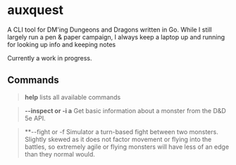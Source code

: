 # auxquest
A CLI tool for DM'ing Dungeons and Dragons written in Go. While I still
largely run a pen & paper campaign, I always keep a laptop up and running for
looking up info and keeping notes

Currently a work in progress.

## Commands

> **help** lists all available commands

> **--inspect or -i <monster name or id>a**
> Get basic information about a monster from the D&D 5e
> API.

> **--fight or -f <monster-1> <monster-2>
> Simulator a turn-based fight between two monsters.
> Slightly skewed as it does not factor movement or flying
> into the battles, so extremely agile or flying monsters
> will have less of an edge than they normal would.
